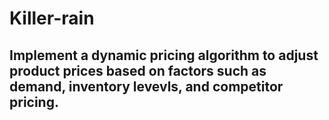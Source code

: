 # Killer-rain

## Implement a dynamic pricing algorithm to adjust product prices based on factors such as demand, inventory levevls, and competitor pricing.